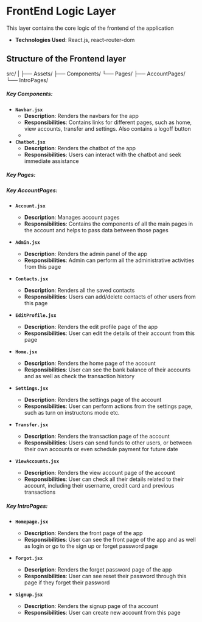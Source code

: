 # FrontEnd Logic Layer

This layer contains the core logic of the frontend of the application

- **Technologies Used**: React.js, react-router-dom

## Structure of the Frontend layer

src/
|
├── Assets/
├── Components/
└── Pages/
    ├── AccountPages/
    └── IntroPages/
    
##### Key Components:

- **`Navbar.jsx`**
  - **Description**: Renders the navbars for the app
  - **Responsibilities**: Contains links for different pages, such as home, view accounts, transfer and settings. Also contains a logoff button
  - 
- **`Chatbot.jsx`**
  - **Description**: Renders the chatbot of the app
  - **Responsibilities**: Users can interact with the chatbot and seek immediate assistance

##### Key Pages:

##### Key AccountPages:

- **`Account.jsx`**
  - **Description**: Manages account pages
  - **Responsibilities**: Contains the components of all the main pages in the account and helps to pass data between those pages
    
- **`Admin.jsx`**
  - **Description**: Renders the admin panel of the app
  - **Responsibilities**: Admin can perform all the administrative activities from this page
    
- **`Contacts.jsx`**
  - **Description**: Renders all the saved contacts
  - **Responsibilities**: Users can add/delete contacts of other users from this page
    
- **`EditProfile.jsx`**
  - **Description**: Renders the edit profile page of the app
  - **Responsibilities**: User can edit the details of their account from this page

- **`Home.jsx`**
  - **Description**: Renders the home page of the account
  - **Responsibilities**: User can see the bank balance of their accounts and as well as check the transaction history

- **`Settings.jsx`**
  - **Description**: Renders the settings page of the account
  - **Responsibilities**: User can perform actions from the settings page, such as turn on instructons mode etc.

- **`Transfer.jsx`**
  - **Description**: Renders the transaction page of the account
  - **Responsibilities**: Users can send funds to other users, or between their own accounts or even schedule payment for future date
    
- **`ViewAccounts.jsx`**
  - **Description**: Renders the view account page of the account
  - **Responsibilities**: User can check all their details related to their account, including their username, credit card and previous transactions

##### Key IntroPages:

- **`Homepage.jsx`**
  - **Description**: Renders the front page of the app
  - **Responsibilities**: User can see the front page of the app and as well as login or go to the sign up or forget password page

- **`Forgot.jsx`**
  - **Description**: Renders the forget password page of the app
  - **Responsibilities**: User can see reset their password through this page if they forget their password

- **`Signup.jsx`**
  - **Description**: Renders the signup page of tha account
  - **Responsibilities**: User can create new account from this page
